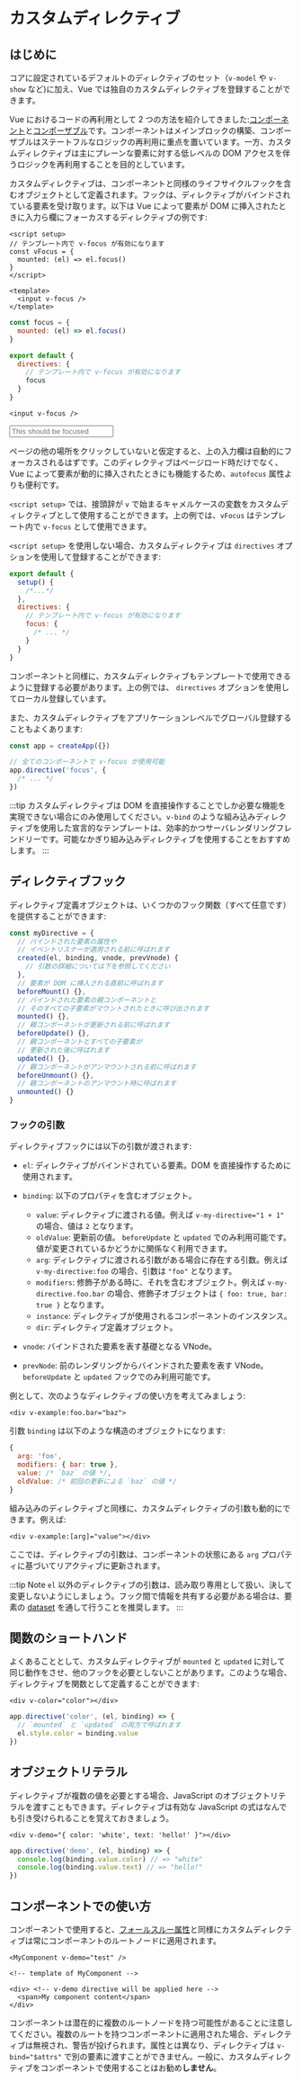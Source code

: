# カスタムディレクティブ

<script setup>
const vFocus = {
  mounted: el => {
    el.focus()
  }
}
</script>

## はじめに

コアに設定されているデフォルトのディレクティブのセット（`v-model` や `v-show` など)に加え、Vue では独自のカスタムディレクティブを登録することができます。

Vue におけるコードの再利用として 2 つの方法を紹介してきました:[コンポーネント](/guide/essentials/component-basics.html)と[コンポーザブル](./composables)です。コンポーネントはメインブロックの構築、コンポーザブルはステートフルなロジックの再利用に重点を置いています。一方、カスタムディレクティブは主にプレーンな要素に対する低レベルの DOM アクセスを伴うロジックを再利用することを目的としています。

カスタムディレクティブは、コンポーネントと同様のライフサイクルフックを含むオブジェクトとして定義されます。フックは、ディレクティブがバインドされている要素を受け取ります。以下は Vue によって要素が DOM に挿入されたときに入力ら欄にフォーカスするディレクティブの例です:

<div class="composition-api">

```vue
<script setup>
// テンプレート内で v-focus が有効になります
const vFocus = {
  mounted: (el) => el.focus()
}
</script>

<template>
  <input v-focus />
</template>
```

</div>

<div class="options-api">

```js
const focus = {
  mounted: (el) => el.focus()
}

export default {
  directives: {
    // テンプレート内で v-focus が有効になります
    focus
  }
}
```

```vue-html
<input v-focus />
```

</div>

<div class="demo">
  <input v-focus placeholder="This should be focused" />
</div>

ページの他の場所をクリックしていないと仮定すると、上の入力欄は自動的にフォーカスされるはずです。このディレクティブはページロード時だけでなく、Vue によって要素が動的に挿入されたときにも機能するため、`autofocus` 属性よりも便利です。

<div class="composition-api">

`<script setup>` では、接頭辞が `v` で始まるキャメルケースの変数をカスタムディレクティブとして使用することができます。上の例では、`vFocus` はテンプレート内で `v-focus` として使用できます。

`<script setup>` を使用しない場合、カスタムディレクティブは `directives` オプションを使用して登録することができます:

```js
export default {
  setup() {
    /*...*/
  },
  directives: {
    // テンプレート内で v-focus が有効になります
    focus: {
      /* ... */
    }
  }
}
```

</div>

<div class="options-api">

コンポーネントと同様に、カスタムディレクティブもテンプレートで使用できるように登録する必要があります。上の例では、 `directives` オプションを使用してローカル登録しています。

</div>

また、カスタムディレクティブをアプリケーションレベルでグローバル登録することもよくあります:

```js
const app = createApp({})

// 全てのコンポーネントで v-focus が使用可能
app.directive('focus', {
  /* ... */
})
```

:::tip
カスタムディレクティブは DOM を直接操作することでしか必要な機能を実現できない場合にのみ使用してください。`v-bind` のような組み込みディレクティブを使用した宣言的なテンプレートは、効率的かつサーバレンダリングフレンドリーです。可能なかぎり組み込みディレクティブを使用することをおすすめします。
:::

## ディレクティブフック

ディレクティブ定義オブジェクトは、いくつかのフック関数（すべて任意です）を提供することができます:

```js
const myDirective = {
  // バインドされた要素の属性や
  // イベントリスナーが適用される前に呼ばれます
  created(el, binding, vnode, prevVnode) {
    // 引数の詳細については下を参照してください
  },
  // 要素が DOM に挿入される直前に呼ばれます
  beforeMount() {},
  // バインドされた要素の親コンポーネントと
  // そのすべての子要素がマウントされたときに呼び出されます
  mounted() {},
  // 親コンポーネントが更新される前に呼ばれます
  beforeUpdate() {},
  // 親コンポーネントとすべての子要素が
  // 更新された後に呼ばれます
  updated() {},
  // 親コンポーネントがアンマウントされる前に呼ばれます
  beforeUnmount() {},
  // 親コンポーネントのアンマウント時に呼ばれます
  unmounted() {}
}
```

### フックの引数

ディレクティブフックには以下の引数が渡されます:

- `el`: ディレクティブがバインドされている要素。DOM を直接操作するために使用されます。

- `binding`: 以下のプロパティを含むオブジェクト。

  - `value`: ディレクティブに渡される値。例えば `v-my-directive="1 + 1"` の場合、値は `2` となります。
  - `oldValue`: 更新前の値。 `beforeUpdate` と `updated` でのみ利用可能です。値が変更されているかどうかに関係なく利用できます。
  - `arg`: ディレクティブに渡される引数がある場合に存在する引数。例えば `v-my-directive:foo` の場合、引数は `"foo"` となります。
  - `modifiers`: 修飾子がある時に、それを含むオブジェクト。例えば `v-my-directive.foo.bar` の場合、修飾子オブジェクトは `{ foo: true, bar: true }` となります。
  - `instance`: ディレクティブが使用されるコンポーネントのインスタンス。
  - `dir`: ディレクティブ定義オブジェクト。

- `vnode`: バインドされた要素を表す基礎となる VNode。
- `prevNode`: 前のレンダリングからバインドされた要素を表す VNode。`beforeUpdate` と `updated` フックでのみ利用可能です。

例として、次のようなディレクティブの使い方を考えてみましょう:

```vue-html
<div v-example:foo.bar="baz">
```

引数 `binding` は以下のような構造のオブジェクトになります:

```js
{
  arg: 'foo',
  modifiers: { bar: true },
  value: /* `baz` の値 */,
  oldValue: /* 前回の更新による `baz` の値 */
}
```

組み込みのディレクティブと同様に、カスタムディレクティブの引数も動的にできます。例えば:

```vue-html
<div v-example:[arg]="value"></div>
```

ここでは、ディレクティブの引数は、コンポーネントの状態にある `arg` プロパティに基づいてリアクティブに更新されます。

:::tip Note
`el` 以外のディレクティブの引数は、読み取り専用として扱い、決して変更しないようにしましょう。フック間で情報を共有する必要がある場合は、要素の [dataset](https://developer.mozilla.org/ja/docs/Web/API/HTMLElement/dataset) を通して行うことを推奨します。
:::

## 関数のショートハンド

よくあることとして、カスタムディレクティブが `mounted` と `updated` に対して同じ動作をさせ、他のフックを必要としないことがあります。このような場合、ディレクティブを関数として定義することができます:

```vue-html
<div v-color="color"></div>
```

```js
app.directive('color', (el, binding) => {
  // `mounted` と `updated` の両方で呼ばれます
  el.style.color = binding.value
})
```

## オブジェクトリテラル

ディレクティブが複数の値を必要とする場合、JavaScript のオブジェクトリテラルを渡すこともできます。ディレクティブは有効な JavaScript の式はなんでも引き受けられることを覚えておきましょう。

```vue-html
<div v-demo="{ color: 'white', text: 'hello!' }"></div>
```

```js
app.directive('demo', (el, binding) => {
  console.log(binding.value.color) // => "white"
  console.log(binding.value.text) // => "hello!"
})
```

## コンポーネントでの使い方

コンポーネントで使用すると、[フォールスルー属性](/guide/components/attrs.html)と同様にカスタムディレクティブは常にコンポーネントのルートノードに適用されます。

```vue-html
<MyComponent v-demo="test" />
```

```vue-html
<!-- template of MyComponent -->

<div> <!-- v-demo directive will be applied here -->
  <span>My component content</span>
</div>
```

コンポーネントは潜在的に複数のルートノードを持つ可能性があることに注意してください。複数のルートを持つコンポーネントに適用された場合、ディレクティブは無視され、警告が投げられます。属性とは異なり、ディレクティブは `v-bind="$attrs"` で別の要素に渡すことができません。一般に、カスタムディレクティブをコンポーネントで使用することはお勧め**しません**。
